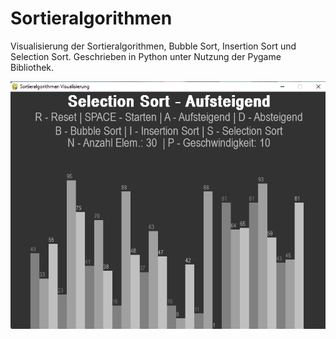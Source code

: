 # Sortieralgorithmen
Visualisierung der Sortieralgorithmen, Bubble Sort, Insertion Sort und Selection Sort. Geschrieben in Python unter Nutzung der Pygame Bibliothek.

<p align="center">
  <img src="https://raw.githubusercontent.com/amadr/sortieralgorithmen/main/gui.png" />
</p>

